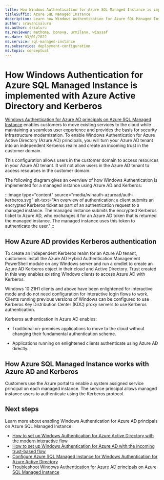 ```yaml
---
title: How Windows Authentication for Azure SQL Managed Instance is implemented with Azure AD and Kerberos
titleSuffix: Azure SQL Managed Instance
description: Learn how Windows Authentication for Azure SQL Managed Instance is implemented with Azure Active Directory (Azure AD) and Kerberos.
author: sravanisaluru
ms.author: srsaluru
ms.reviewer: mathoma, bonova, urmilano, wiassaf
ms.date: 03/01/2022
ms.service: sql-managed-instance
ms.subservice: deployment-configuration
ms.topic: conceptual
---
```


# How Windows Authentication for Azure SQL Managed Instance is implemented with Azure Active Directory and Kerberos 

[Windows Authentication for Azure AD principals on Azure SQL Managed Instance](winauth-azuread-overview.md) enables customers to move existing services to the cloud while maintaining a seamless user experience and provides the basis for security infrastructure modernization. To enable Windows Authentication for Azure Active Directory (Azure AD) principals, you will turn your Azure AD tenant into an independent Kerberos realm and create an incoming trust in the customer domain.

This configuration allows users in the customer domain to access resources in your Azure AD tenant. It will not allow users in the Azure AD tenant to access resources in the customer domain.

The following diagram gives an overview of how Windows Authentication is implemented for a managed instance using Azure AD and Kerberos:

:::image type="content" source="media/winauth-azuread/auth-kerberos.svg" alt-text="An overview of authentication: a client submits an encrypted Kerberos ticket as part of an authentication request to a managed instance. The managed instance submits the encrypted Kerberos ticket to Azure AD, who exchanges it for an Azure AD token that is returned the managed instance. The managed instance uses this token to authenticate the user.":::


## How Azure AD provides Kerberos authentication

To create an independent Kerberos realm for an Azure AD tenant, customers install the Azure AD Hybrid Authentication Management PowerShell module on any Windows server and run a cmdlet to create an Azure AD Kerberos object in their cloud and Active Directory. Trust created in this way enables existing Windows clients to access Azure AD with Kerberos.

Windows 10 21H1 clients and above have been enlightened for interactive mode and do not need configuration for interactive login flows to work. Clients running previous versions of Windows can be configured to use Kerberos Key Distribution Center (KDC) proxy servers to use Kerberos authentication.

Kerberos authentication in Azure AD enables:

- Traditional on-premises applications to move to the cloud without changing their fundamental authentication scheme.

- Applications running on enlightened clients authenticate using Azure AD directly.


## How Azure SQL Managed Instance works with Azure AD and Kerberos

Customers use the Azure portal to enable a system assigned service principal on each managed instance. The service principal allows managed instance users to authenticate using the Kerberos protocol.

## Next steps

Learn more about enabling Windows Authentication for Azure AD principals on Azure SQL Managed Instance:

- [How to set up Windows Authentication for Azure Active Directory with the modern interactive flow](winauth-azuread-setup-modern-interactive-flow.md)
- [How to set up Windows Authentication for Azure AD with the incoming trust-based flow](winauth-azuread-setup-incoming-trust-based-flow.md)
- [Configure Azure SQL Managed Instance for Windows Authentication for Azure Active Directory](winauth-azuread-kerberos-managed-instance.md)
- [Troubleshoot Windows Authentication for Azure AD principals on Azure SQL Managed Instance](winauth-azuread-troubleshoot.md)

